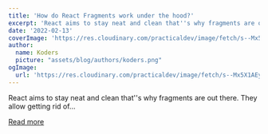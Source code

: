 ```yaml
---
title: 'How do React Fragments work under the hood?'
excerpt: 'React aims to stay neat and clean that''s why fragments are out there. They allow getting rid of...'
date: '2022-02-13'
coverImage: 'https://res.cloudinary.com/practicaldev/image/fetch/s--Mx5X1AEy--/c_imagga_scale,f_auto,fl_progressive,h_420,q_auto,w_1000/https://dev-to-uploads.s3.amazonaws.com/uploads/articles/qo65x14w1ohhrd8nq2ka.png'
author:
  name: Koders
  picture: "assets/blog/authors/koders.png"
ogImage:
  url: 'https://res.cloudinary.com/practicaldev/image/fetch/s--Mx5X1AEy--/c_imagga_scale,f_auto,fl_progressive,h_420,q_auto,w_1000/https://dev-to-uploads.s3.amazonaws.com/uploads/articles/qo65x14w1ohhrd8nq2ka.png'
---
```


React aims to stay neat and clean that''s why fragments are out there. They allow getting rid of...

[Read more](https://dev.to/fromaline/how-do-react-fragments-work-under-the-hood-36n5)

